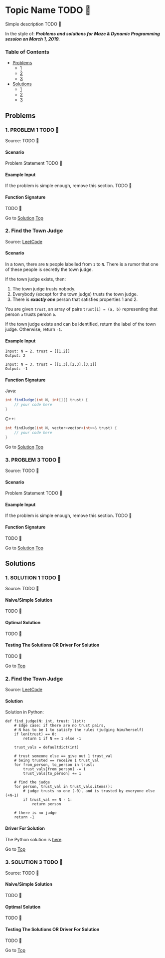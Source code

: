 <!-- Don't remove -->
<a name="top"/>

# Topic Name TODO :bug:

Simple description TODO :bug:

In the style of:
***Problems and solutions for Maze & Dynamic Programming session on March 1, 2019.***

### Table of Contents

* [Problems](#problems)
  * [1](#p1)
  * [2](#p2)
  * [3](#p3)
* [Solutions](#solutions)
  * [1](#s1)
  * [2](#s2)
  * [3](#s3)

<!-- Don't remove -->
<a name="problems"/>

## Problems

<a name="p1"/>

### 1. PROBLEM 1 TODO :bug:

Source: TODO :bug:

#### Scenario

Problem Statement TODO :bug:

#### Example Input

If the problem is simple enough, remove this section. TODO :bug:

#### Function Signature

TODO :bug:

<!-- Don't remove -->
Go to [Solution](#s1)   [Top](#top)

<!-- Don't remove -->
<a name="p2"/>

### 2. Find the Town Judge

Source: [LeetCode](https://leetcode.com/problems/find-the-town-judge/)

#### Scenario

In a town, there are `N` people labelled from `1` to `N`.  There is a rumor that one 
of these people is secretly the town judge.

If the town judge exists, then:

1.  The town judge trusts nobody.
2.  Everybody (except for the town judge) trusts the town judge.
3.  There is ***exactly one*** person that satisfies properties 1 and 2.

You are given `trust`, an array of pairs `trust[i] = (a, b)` representing that person `a` trusts person `b`.

If the town judge exists and can be identified, return the label of the town judge.  Otherwise, return `-1`.

#### Example Input

```
Input: N = 2, trust = [[1,2]]
Output: 2
```

```
Input: N = 3, trust = [[1,3],[2,3],[3,1]]
Output: -1
```

#### Function Signature

Java:

```java
int findJudge(int N, int[][] trust) {
    // your code here
}
```

C++:
```c++
int findJudge(int N, vector<vector<int>>& trust) {
    // your code here
}
```

<!-- Don't remove -->
Go to [Solution](#s2)   [Top](#top)

<!-- Don't remove -->
<a name="p3"/>

### 3. PROBLEM 3 TODO :bug:

Source: TODO :bug:

#### Scenario

Problem Statement TODO :bug:

#### Example Input

If the problem is simple enough, remove this section. TODO :bug:

#### Function Signature

TODO :bug:

<!-- Don't remove -->
Go to [Solution](#s3)   [Top](#top)

<!-- Don't remove -->
<a name="solutions"/>

## Solutions

<!-- Don't remove -->
<a name="s1"/>

### 1. SOLUTION 1 TODO :bug:

Source: TODO :bug:

#### Naive/Simple Solution

TODO :bug:

#### Optimal Solution

TODO :bug:

#### Testing The Solutions OR Driver For Solution

TODO :bug:

<!-- Don't remove -->
Go to [Top](#top)

<!-- Don't remove -->
<a name="s2"/>

### 2. Find the Town Judge

Source: [LeetCode](https://leetcode.com/problems/find-the-town-judge/)

#### Solution

Solution in Python:

```python3
def find_judge(N: int, trust: list):
    # Edge case: if there are no trust pairs,
    # N has to be 1 to satisfy the rules (judging him/herself)
    if len(trust) == 0:
        return 1 if N == 1 else -1
    
    trust_vals = defaultdict(int)
    
    # trust someone else == give out 1 trust_val
    # being trusted == receive 1 trust_val
    for from_person, to_person in trust:
        trust_vals[from_person] -= 1
        trust_vals[to_person] += 1
        
    # find the judge
    for person, trust_val in trust_vals.items():
        # judge trusts no one (-0), and is trusted by everyone else (+N-1)
        if trust_val == N - 1:
            return person
        
    # there is no judge
    return -1
```

#### Driver For Solution

The Python solution is [here](./town_judge/town_judge.py).

<!-- Don't remove -->
Go to [Top](#top)

<!-- Don't remove -->
<a name="s3"/>

### 3. SOLUTION 3 TODO :bug:

Source: TODO :bug:

#### Naive/Simple Solution 

TODO :bug:

#### Optimal Solution

TODO :bug:

#### Testing The Solutions OR Driver For Solution

TODO :bug:

<!-- Don't remove -->
Go to [Top](#top)
